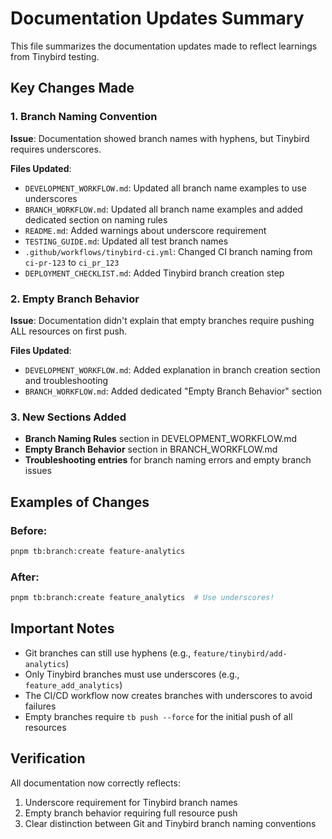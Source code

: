 # Documentation Updates Summary

This file summarizes the documentation updates made to reflect learnings from Tinybird testing.

## Key Changes Made

### 1. Branch Naming Convention

**Issue**: Documentation showed branch names with hyphens, but Tinybird requires underscores.

**Files Updated**:

- `DEVELOPMENT_WORKFLOW.md`: Updated all branch name examples to use underscores
- `BRANCH_WORKFLOW.md`: Updated all branch name examples and added dedicated section on naming rules
- `README.md`: Added warnings about underscore requirement
- `TESTING_GUIDE.md`: Updated all test branch names
- `.github/workflows/tinybird-ci.yml`: Changed CI branch naming from `ci-pr-123` to `ci_pr_123`
- `DEPLOYMENT_CHECKLIST.md`: Added Tinybird branch creation step

### 2. Empty Branch Behavior

**Issue**: Documentation didn't explain that empty branches require pushing ALL resources on first push.

**Files Updated**:

- `DEVELOPMENT_WORKFLOW.md`: Added explanation in branch creation section and troubleshooting
- `BRANCH_WORKFLOW.md`: Added dedicated "Empty Branch Behavior" section

### 3. New Sections Added

- **Branch Naming Rules** section in DEVELOPMENT_WORKFLOW.md
- **Empty Branch Behavior** section in BRANCH_WORKFLOW.md
- **Troubleshooting entries** for branch naming errors and empty branch issues

## Examples of Changes

### Before:

```bash
pnpm tb:branch:create feature-analytics
```

### After:

```bash
pnpm tb:branch:create feature_analytics  # Use underscores!
```

## Important Notes

- Git branches can still use hyphens (e.g., `feature/tinybird/add-analytics`)
- Only Tinybird branches must use underscores (e.g., `feature_add_analytics`)
- The CI/CD workflow now creates branches with underscores to avoid failures
- Empty branches require `tb push --force` for the initial push of all resources

## Verification

All documentation now correctly reflects:

1. Underscore requirement for Tinybird branch names
2. Empty branch behavior requiring full resource push
3. Clear distinction between Git and Tinybird branch naming conventions
